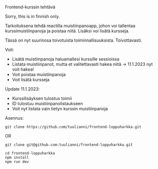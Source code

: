 Frontend-kurssin tehtävä

Sorry, this is in finnish only.

Tarkoituksena tehdä reactilla muistiinpanoapp, johon voi tallentaa kurssimuistiinpanoja ja poistaa niitä. Lisäksi voi lisätä kursseja.

Tässä on nyt suurinosa toivotuista toiminnallisuuksista. Toivottavasti.

Voit:
- Lisätä muistiinpanoja haluamallesi kurssille sessioissa
- Listata muistiinpanot, mutta et valitettavasti hakea niitä -> 11.1.2023 nyt voit hakea!
- Voit poistaa muistiinpanoja
- Voit lisätä kursseja

Update 11.1.2023:
- Kurssilisäyksen tulostus toimii
- ID tulostuu muistiinpanolistaukseen
- Voit nyt listata vain tietyn kurssin muistiinpanoja

Asennus:

```
git clone https://github.com/tuulianni/frontend-loppuharkka.git
```
OR
```
git clone git@github.com:tuulianni/frontend-loppuharkka.git
```
```
cd frontend-loppuharkka
npm install
npm run dev
```





